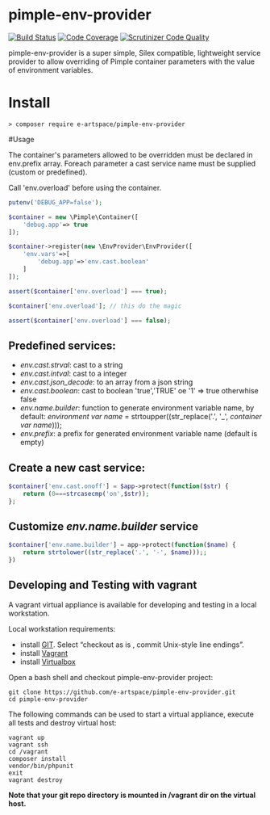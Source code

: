 pimple-env-provider
===========
[![Build Status](https://travis-ci.org/e-artspace/pimple-env-provider.svg?branch=master)](https://travis-ci.org/e-artspace/resourceful)
[![Code Coverage](https://scrutinizer-ci.com/g/e-artspace/pimple-env-provider/badges/coverage.png?b=master)](https://scrutinizer-ci.com/g/e-artspace/pimple-env-provider/?branch=master)
[![Scrutinizer Code Quality](https://scrutinizer-ci.com/g/e-artspace/pimple-env-provider/badges/quality-score.png?b=master)](https://scrutinizer-ci.com/g/e-artspace/pimple-env-provider/?branch=master)

pimple-env-provider is a super simple, Silex compatible, lightweight service provider to allow overriding of Pimple container parameters with the value of environment variables.

# Install

```
> composer require e-artspace/pimple-env-provider
```

#Usage

The container's parameters allowed to be overridden must be declared in env.prefix array. Foreach parameter a cast service name must be supplied (custom or predefined).

Call 'env.overload' before using the container.

```php
putenv('DEBUG_APP=false');

$container = new \Pimple\Container([
	'debug.app'=> true
]);

$container->register(new \EnvProvider\EnvProvider([
	'env.vars'=>[
		'debug.app'=>'env.cast.boolean'
	]
]);

assert($container['env.overload'] === true);

$container['env.overload']; // this do the magic

assert($container['env.overload'] === false);
```

## Predefined services:

 - *env.cast.strval*: cast to a string
 - *env.cast.intval*: cast to a integer
 - *env.cast.json_decode*: to an array from a json string
 - *env.cast.boolean*: cast to boolean 'true','TRUE' oe '1' => true otherwhise  false
 - *env.name.builder*: function to generate environment variable name, by default: *environment var name* =  strtoupper((str_replace('.', '_', *container var name*)));
 - *env.prefix*: a prefix for generated environment variable name (default is empty) 

## Create a new cast service:

```php
$container['env.cast.onoff'] = $app->protect(function($str) {
	return (0===strcasecmp('on',$str));
};
```

## Customize *env.name.builder* service

```php
$container['env.name.builder'] = app->protect(function($name) {
	return strtolower((str_replace('.', '-', $name)));;
})
```


## Developing and Testing  with vagrant

A vagrant virtual appliance is available for developing and testing in a local workstation.

Local workstation requirements:

- install [GIT](http://git-scm.com/). Select “checkout as is , commit Unix-style line endings”.
- install [Vagrant](https://www.vagrantup.com/)
- install [Virtualbox](https://www.virtualbox.org/)

Open a bash shell and checkout pimple-env-provider project:

```shell
git clone https://github.com/e-artspace/pimple-env-provider.git
cd pimple-env-provider
```

The following commands can be used to start a virtual appliance, execute all tests and destroy virtual host:

```shell
vagrant up
vagrant ssh
cd /vagrant
composer install
vendor/bin/phpunit
exit
vagrant destroy
```

**Note that your git repo directory is mounted in /vagrant dir on the virtual host.**

